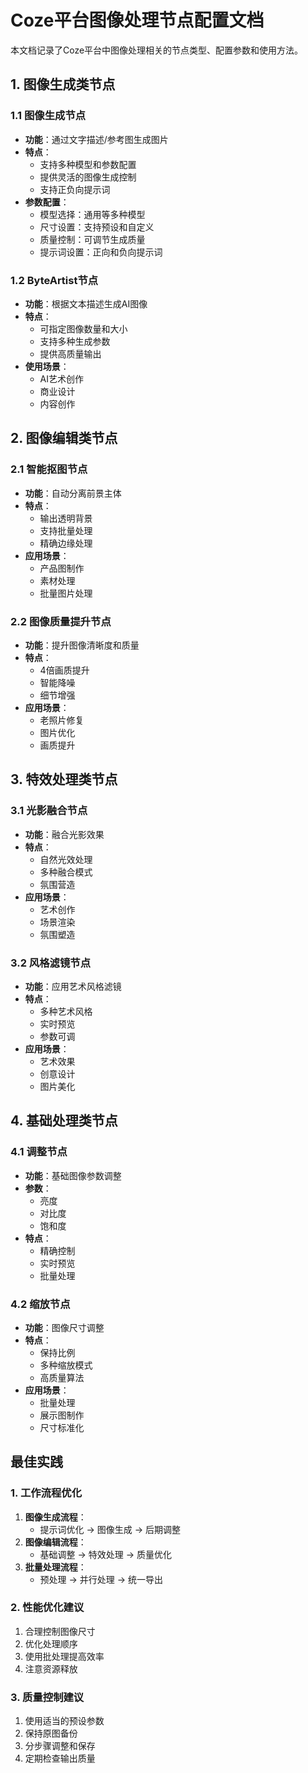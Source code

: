 # Coze平台图像处理节点配置文档

本文档记录了Coze平台中图像处理相关的节点类型、配置参数和使用方法。

## 1. 图像生成类节点

### 1.1 图像生成节点
- **功能**：通过文字描述/参考图生成图片
- **特点**：
  - 支持多种模型和参数配置
  - 提供灵活的图像生成控制
  - 支持正负向提示词
- **参数配置**：
  - 模型选择：通用等多种模型
  - 尺寸设置：支持预设和自定义
  - 质量控制：可调节生成质量
  - 提示词设置：正向和负向提示词

### 1.2 ByteArtist节点
- **功能**：根据文本描述生成AI图像
- **特点**：
  - 可指定图像数量和大小
  - 支持多种生成参数
  - 提供高质量输出
- **使用场景**：
  - AI艺术创作
  - 商业设计
  - 内容创作

## 2. 图像编辑类节点

### 2.1 智能抠图节点
- **功能**：自动分离前景主体
- **特点**：
  - 输出透明背景
  - 支持批量处理
  - 精确边缘处理
- **应用场景**：
  - 产品图制作
  - 素材处理
  - 批量图片处理

### 2.2 图像质量提升节点
- **功能**：提升图像清晰度和质量
- **特点**：
  - 4倍画质提升
  - 智能降噪
  - 细节增强
- **应用场景**：
  - 老照片修复
  - 图片优化
  - 画质提升

## 3. 特效处理类节点

### 3.1 光影融合节点
- **功能**：融合光影效果
- **特点**：
  - 自然光效处理
  - 多种融合模式
  - 氛围营造
- **应用场景**：
  - 艺术创作
  - 场景渲染
  - 氛围塑造

### 3.2 风格滤镜节点
- **功能**：应用艺术风格滤镜
- **特点**：
  - 多种艺术风格
  - 实时预览
  - 参数可调
- **应用场景**：
  - 艺术效果
  - 创意设计
  - 图片美化

## 4. 基础处理类节点

### 4.1 调整节点
- **功能**：基础图像参数调整
- **参数**：
  - 亮度
  - 对比度
  - 饱和度
- **特点**：
  - 精确控制
  - 实时预览
  - 批量处理

### 4.2 缩放节点
- **功能**：图像尺寸调整
- **特点**：
  - 保持比例
  - 多种缩放模式
  - 高质量算法
- **应用场景**：
  - 批量处理
  - 展示图制作
  - 尺寸标准化

## 最佳实践

### 1. 工作流程优化
1. **图像生成流程**：
   - 提示词优化 → 图像生成 → 后期调整
2. **图像编辑流程**：
   - 基础调整 → 特效处理 → 质量优化
3. **批量处理流程**：
   - 预处理 → 并行处理 → 统一导出

### 2. 性能优化建议
1. 合理控制图像尺寸
2. 优化处理顺序
3. 使用批处理提高效率
4. 注意资源释放

### 3. 质量控制建议
1. 使用适当的预设参数
2. 保持原图备份
3. 分步骤调整和保存
4. 定期检查输出质量 